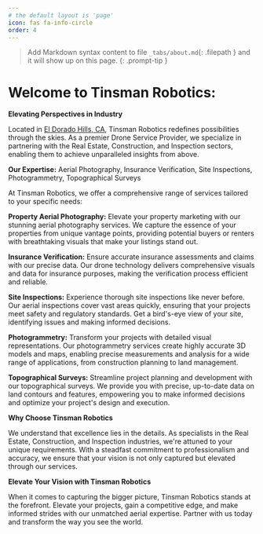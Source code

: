 ```yaml
---
# the default layout is 'page'
icon: fas fa-info-circle
order: 4
---
```


> Add Markdown syntax content to file `_tabs/about.md`{: .filepath } and it will show up on this page.
{: .prompt-tip }

# Welcome to Tinsman Robotics: 
**Elevating Perspectives in Industry**


Located in [El Dorado Hills, CA](https://maps.app.goo.gl/uDyJucztPTfkU5J78), Tinsman Robotics redefines possibilities through the skies. As a premier Drone Service Provider, we specialize in partnering with the Real Estate, Construction, and Inspection sectors, enabling them to achieve unparalleled insights from above.

**Our Expertise:** Aerial Photography, Insurance Verification, Site Inspections, Photogrammetry, Topographical Surveys

At Tinsman Robotics, we offer a comprehensive range of services tailored to your specific needs:

**Property Aerial Photography:**
Elevate your property marketing with our stunning aerial photography services. We capture the essence of your properties from unique vantage points, providing potential buyers or renters with breathtaking visuals that make your listings stand out.

**Insurance Verification:**
Ensure accurate insurance assessments and claims with our precise data. Our drone technology delivers comprehensive visuals and data for insurance purposes, making the verification process efficient and reliable.

**Site Inspections:**
Experience thorough site inspections like never before. Our aerial inspections cover vast areas quickly, ensuring that your projects meet safety and regulatory standards. Get a bird's-eye view of your site, identifying issues and making informed decisions.

**Photogrammetry:**
Transform your projects with detailed visual representations. Our photogrammetry services create highly accurate 3D models and maps, enabling precise measurements and analysis for a wide range of applications, from construction planning to land management.

**Topographical Surveys:**
Streamline project planning and development with our topographical surveys. We provide you with precise, up-to-date data on land contours and features, empowering you to make informed decisions and optimize your project's design and execution.

**Why Choose Tinsman Robotics**

We understand that excellence lies in the details. As specialists in the Real Estate, Construction, and Inspection industries, we're attuned to your unique requirements. With a steadfast commitment to professionalism and accuracy, we ensure that your vision is not only captured but elevated through our services.

**Elevate Your Vision with Tinsman Robotics**

When it comes to capturing the bigger picture, Tinsman Robotics stands at the forefront. Elevate your projects, gain a competitive edge, and make informed strides with our unmatched aerial expertise. Partner with us today and transform the way you see the world.